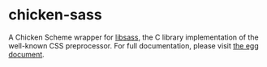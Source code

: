 chicken-sass
============

A Chicken Scheme wrapper for [libsass](http://libsass.org), the C library implementation of the well-known CSS preprocessor. For full documentation, please visit [the egg document](http://wiki.call-cc.org/eggref/4/sass).
